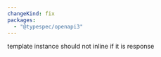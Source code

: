 ```yaml
---
changeKind: fix
packages:
  - "@typespec/openapi3"
---
```


template instance should not inline if it is response